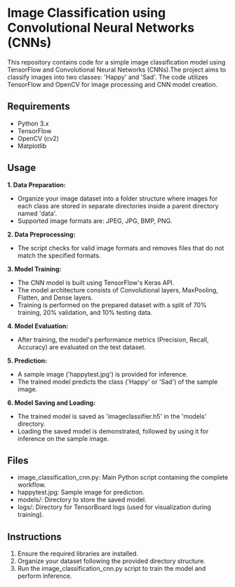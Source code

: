 # Image Classification using Convolutional Neural Networks (CNNs)

This repository contains code for a simple image classification model using TensorFlow and Convolutional Neural Networks (CNNs).The project aims to classify images into two classes: 'Happy' and 'Sad'. The code utilizes TensorFlow and OpenCV for image processing and CNN model creation.

## Requirements
- Python 3.x
- TensorFlow
- OpenCV (cv2)
- Matplotlib


## Usage

**1. Data Preparation:**
- Organize your image dataset into a folder structure where images for each class are stored in separate directories inside a parent directory named 'data'. 
- Supported image formats are: JPEG, JPG, BMP, PNG.

**2. Data Preprocessing:**
- The script checks for valid image formats and removes files that do not match the specified formats.

**3. Model Training:**
- The CNN model is built using TensorFlow's Keras API.
- The model architecture consists of Convolutional layers, MaxPooling, Flatten, and Dense layers.
- Training is performed on the prepared dataset with a split of 70% training, 20% validation, and 10% testing data.

**4. Model Evaluation:**
- After training, the model's performance metrics (Precision, Recall, Accuracy) are evaluated on the test dataset.

**5. Prediction:**
- A sample image ('happytest.jpg') is provided for inference.
- The trained model predicts the class ('Happy' or 'Sad') of the sample image.

**6. Model Saving and Loading:**
- The trained model is saved as 'imageclassifier.h5' in the 'models' directory.
- Loading the saved model is demonstrated, followed by using it for inference on the sample image.


## Files
- image_classification_cnn.py: Main Python script containing the complete workflow.
- happytest.jpg: Sample image for prediction.
- models/: Directory to store the saved model.
- logs/: Directory for TensorBoard logs (used for visualization during training).
## Instructions
1.	Ensure the required libraries are installed.
2.	Organize your dataset following the provided directory structure.
3.	Run the image_classification_cnn.py script to train the model and perform inference.


